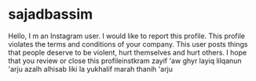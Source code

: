 # sajadbassim
Hello, I m an Instagram user. I would like to report this profile. This profile violates the terms and conditions of your company. This user posts things that people deserve to be violent, hurt themselves and hurt others. I hope that you review or close this profileinstkram zayif 'aw ghyr layiq lilqanun 'arju azalh alhisab liki la yukhalif marah thanih 'arju
